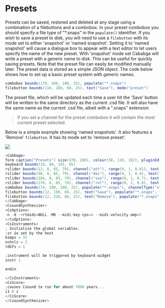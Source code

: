 # Presets
Presets can be saved, restored and deleted at any stage using a combination of a filebuttons and a combobox. In your preset combobox you should specify a file type of "\*.snaps" in the `populate()` identifier. If you wish to save a preset to disk, you will need to use a `filebutton` with its mode set to either 'snapshot' or 'named snapshot'. Setting it to 'named snapshot' will cause a dialogue box to appear with a text editor to let users specify the name of the new preset. With 'snapshot' mode set Cababge will write a preset with a generic name to disk. This can be useful for quickly saving presets. Note that the preset file can easily be modified manually later. The preset data is stored as a simple JSON object. The code below shows how to set up a basic preset system with generic names. 

```csharp
combobox bounds(178, 286, 100, 25), populate("*.snaps")
filebutton bounds(116, 286, 60, 25), text("Save"), mode("preset")
```

The preset file, which will be updated each time a user hit the 'Save' button will be written to the same directory as the current .csd file. It will also have the same name as the current .csd file, albeit with a ".snaps" extension

> If you set a channel for the preset combobox it will contain the most current preset selected.  

Below is a simple example showing 'named snapshots'. It also features a 'Remove' `filebutton`. It has its mode set to 'remove preset'. 

![](images/presets_named.gif)

```csharp
<Cabbage>
form caption("Presets") size(370, 280), colour(58, 110, 182), pluginId("MPre")
keyboard bounds(10, 90, 345, 95)
rslider bounds(12, 8, 85, 79), channel("att"), range(0, 1, 0.01), text("Att.")
rslider bounds(98, 8, 85, 79), channel("dec"), range(0, 1, 0.4), text("Dec.")
rslider bounds(184, 8, 85, 79), channel("sus"), range(0, 1, 0.7), text("Sus.")
rslider bounds(270, 8, 85, 79), channel("rel"), range(0, 1, 0.8), text("Rel.")
combobox bounds(74, 190, 100, 25), populate("*.snaps"), channelType("string")
filebutton bounds(12, 190, 60, 25), text("Save"), populate("*.snaps", "test"), mode("named preset")
filebutton bounds(12, 220, 60, 25), text("Remove"), populate("*.snaps", "test"), mode("remove preset")
</Cabbage>
<CsoundSynthesizer>
<CsOptions>
-n -d -+rtmidi=NULL -M0 --midi-key-cps=4 --midi-velocity-amp=5
</CsOptions>
<CsInstruments>
; Initialize the global variables. 
;sr is set by the host
ksmps = 32
nchnls = 2
0dbfs = 1

;instrument will be triggered by keyboard widget
instr 1

endin

</CsInstruments>
<CsScore>
;causes Csound to run for about 7000 years...
i1 0 z
</CsScore>
</CsoundSynthesizer>
```
